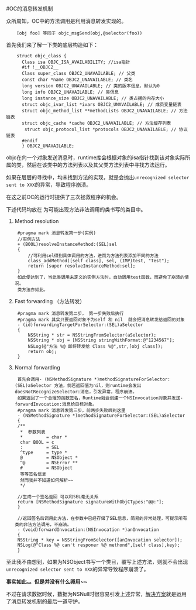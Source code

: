 #OC的消息转发机制

众所周知，OC中的方法调用是利用消息转发实现的。

		[obj foo] 等同于 objc_msgSend(obj,@selector(foo))

首先我们来了解一下类的底层构造如下：

		struct objc_class {
		  Class isa OBJC_ISA_AVAILABILITY; //isa指针
		  #if !__OBJC2__
		  Class super_class OBJC2_UNAVAILABLE; // 父类
		  const char *name OBJC2_UNAVAILABLE; // 类名
		  long version OBJC2_UNAVAILABLE; // 类的版本信息，默认为0
		  long info OBJC2_UNAVAILABLE; // 类信息
		  long instance_size OBJC2_UNAVAILABLE; // 类占据的内存大小
		  struct objc_ivar_list *ivars OBJC2_UNAVAILABLE; // 成员变量链表
		  struct objc_method_list **methodLists OBJC2_UNAVAILABLE; // 方法链表
		  struct objc_cache *cache OBJC2_UNAVAILABLE; // 方法缓存列表
		   struct objc_protocol_list *protocols OBJC2_UNAVAILABLE; // 协议链表
		  #endif
		  } OBJC2_UNAVAILABLE;

objc在向一个对象发送消息时，runtime库会根据对象的isa指针找到该对象实际所属的类，然后在该类中的方法列表以及其父类方法列表中寻找方法运行。

如果在层层的寻找中，均未找到方法的实现，就是会抛出`unrecognized selector sent to XXX`的异常，导致程序崩溃。

在这之前OC的运行时提供了三次拯救程序的机会。

下述代码均放在 为可能出现方法非法调用的类书写的类目中。

1. Method resolution
 
		#pragma mark 消息转发第一步(实例) 
		//实例方法
		+ (BOOL)resolveInstanceMethod:(SEL)sel
		{
		    //可利用sel得到具体调用的方法，进而为方法列表添加不同的方法
		    class_addMethod([self class], sel, (IMP)test, "Test");
		    return [super resolveInstanceMethod:sel];
		}
		如此便达到了，当此类调用未定义的实例方法时，自动调用test函数，而避免了崩溃的情况。
		类方法亦如此。

2. Fast forwarding （方法转发）

		#pragma mark 消息转发第二步， 第一步失败后执行
		#pragma mark 其实只要返回对象不为self 和 nil  就会把消息转发给返回的对象
		- (id)forwardingTargetForSelector:(SEL)aSelector
		{
		    NSString * str = NSStringFromSelector(aSelector);
		    NSString * obj = [NSString stringWithFormat:@"1234567"];
		    NSLog(@"方法 %@ 即将转发给 Class %@",str,[obj class]);
		    return obj;
		}

3. Normal forwarding

		首先会调用- (NSMethodSignature *)methodSignatureForSelector:(SEL)aSelector 方法，倘若返回值为nil，则runtime会发出doesNotRecognizeSelector:消息，引发异常，程序崩溃。
		如果返回了一个合理的函数签名，Runtime就会创建一个NSInvocation对象并发送-forwardInvocation:消息给目标对象。
		#pragma mark 消息转发第三步，前两步失败后到这里
        - (NSMethodSignature *)methodSignatureForSelector:(SEL)aSelector
        {
        /**
         *  参数列表
         *         = char *
         char BOOL = c
         :         = SEL
         ^type     = type *
         @         = NSObject *
         ^@        = NSError **
         #         = NSObject
         等等签名信息
         然而我并不知道如何解析~~
         */

        //生成一个签名返回 可以和SEL毫无关系
        return [NSMethodSignature signatureWithObjCTypes:"@@:"];
        }

        //返回签名后调用此方法，在参数中已经存储了SEL信息，简易的异常处理，可提示所有类的非法方法调用，不崩溃。
        - (void)forwardInvocation:(NSInvocation *)anInvocation
        {
        NSString * key = NSStringFromSelector([anInvocation selector]);
        NSLog(@"Class %@ can't responer %@ methond",[self class],key);
        }
	

至此我不由想到，如果为NSObject书写一个类目，覆写上述方法，则就不会出现`unrecognized selector sent to XXX`的异常导致程序崩溃了。

**事实如此。。但是并没有什么卵用~~**

不过在请求数据时候，数据为NSNull时很容易引发上述异常，[解决方案](http://www.cocoachina.com/industry/20140424/8225.html)就是运用了消息转发机制的最后一道守护。



